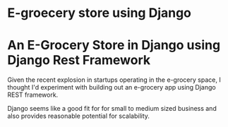 # E-groecery store using Django
<h1>An E-Grocery Store in Django using Django Rest Framework </h1>

Given the recent explosion in startups operating in the e-grocery space, I thought I'd experiment with building out an e-grocery app using Django REST framework. 

Django seems like a good fit for for small to medium sized business and also provides reasonable potential for scalability. 